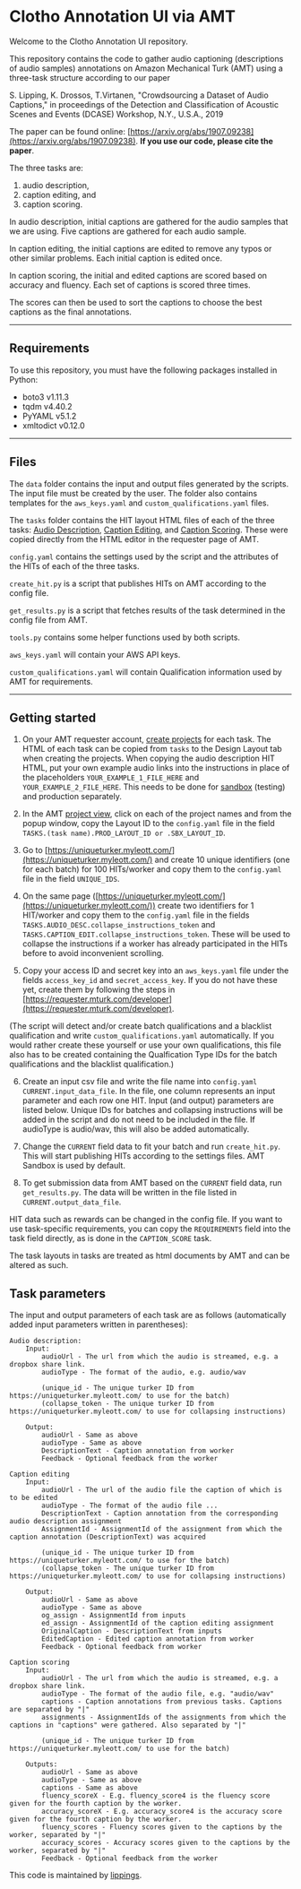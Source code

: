 # Clotho Annotation UI via AMT

Welcome to the Clotho Annotation UI repository.

This repository contains the code to gather audio captioning (descriptions of audio samples) annotations on Amazon 
Mechanical Turk (AMT) using a three-task structure according to our paper

S. Lipping, K. Drossos, T.Virtanen, "Crowdsourcing a Dataset of Audio Captions," in proceedings of the Detection and
Classification of Acoustic Scenes and Events (DCASE) Workshop, N.Y., U.S.A., 2019 

The paper can be found online: [https://arxiv.org/abs/1907.09238](https://arxiv.org/abs/1907.09238).
**If you use our code, please cite the paper**.

The three tasks are: 

  1. audio description, 
  2. caption editing, and 
  3. caption scoring.

In audio description, initial captions are gathered for the audio samples that we are using. Five captions are 
gathered for each audio sample.

In caption editing, the initial captions are edited to remove any typos or other similar problems. 
Each initial caption is edited once.

In caption scoring, the initial and edited captions are scored based on accuracy and fluency. Each set of captions 
is scored three times.

The scores can then be used to sort the captions to choose the best captions as the final annotations.

----

## Requirements

To use this repository, you must have the following packages installed in Python:

- boto3 v1.11.3
- tqdm v4.40.2
- PyYAML v5.1.2
- xmltodict v0.12.0

----

## Files

The `data` folder contains the input and output files generated by the scripts. The input file must be created 
by the user. The folder also contains templates for the `aws_keys.yaml` and `custom_qualifications.yaml` files.

The `tasks` folder contains the HIT layout HTML files of each of the three tasks: 
[Audio Description](tasks/Audio_description.html), [Caption Editing](tasks/Edit_caption.html), 
and [Caption Scoring](tasks/Score_captions.html). These were copied directly from the HTML editor in the 
requester page of AMT.

`config.yaml` contains the settings used by the script and the attributes of the HITs of each of the three tasks.

`create_hit.py` is a script that publishes HITs on AMT according to the config file.

`get_results.py` is a script that fetches results of the task determined in the config file from AMT.

`tools.py` contains some helper functions used by both scripts.

`aws_keys.yaml` will contain your AWS API keys.

`custom_qualifications.yaml` will contain Qualification information used by AMT for requirements.

----

## Getting started

1) On your AMT requester account, [create projects](https://requester.mturk.com/create/projects) for each task.
 The HTML of each task can be copied from `tasks` to the Design Layout tab when creating the projects.
 When copying the audio description HIT HTML, put your own example audio links into the instructions in place of
 the placeholders `YOUR_EXAMPLE_1_FILE_HERE` and `YOUR_EXAMPLE_2_FILE_HERE`.
 This needs to be done for [sandbox](https://requestersandbox.mturk.com/) (testing) and production separately.

2) In the AMT [project view](https://requester.mturk.com/create/projects), click on each of the project names and 
from the popup window, copy the Layout ID to the `config.yaml` file in the field 
`TASKS.(task name).PROD_LAYOUT_ID or .SBX_LAYOUT_ID`.

3) Go to [https://uniqueturker.myleott.com/](https://uniqueturker.myleott.com/) and create 10 unique identifiers 
(one for each batch) for 100 HITs/worker and copy them to the `config.yaml` file in the field `UNIQUE_IDS`.

4) On the same page ([https://uniqueturker.myleott.com/](https://uniqueturker.myleott.com/)) create two
identifiers for 1 HIT/worker and copy them to the `config.yaml` file in the fields
`TASKS.AUDIO_DESC.collapse_instructions_token` and `TASKS.CAPTION_EDIT.collapse_instructions_token`.
These will be used to collapse the instructions if a worker has already participated in the HITs before
to avoid inconvenient scrolling.

5) Copy your access ID and secret key into an `aws_keys.yaml` file under the fields 
`access_key_id` and `secret_access_key`. 
If you do not have these yet, create them by following the steps in 
[https://requester.mturk.com/developer](https://requester.mturk.com/developer).

(The script will detect and/or create batch qualifications and a blacklist qualification and write 
`custom_qualifications.yaml` automatically. If you would rather create these yourself or use your own qualifications, 
this file also has to be created containing the Qualfication Type IDs for
the batch qualifications and the blacklist qualification.)

6) Create an input csv file and write the file name into `config.yaml` `CURRENT.input_data_file`. 
In the file, one column represents an input parameter and each row one HIT. 
Input (and output) parameters are listed below. 
Unique IDs for batches and collapsing instructions will be added in the
script and do not need to be included in the file. 
If audioType is audio/wav, this will also be added automatically.

7) Change the `CURRENT` field data to fit your batch and run `create_hit.py`. 
This will start publishing HITs according to the settings files. 
AMT Sandbox is used by default.

8) To get submission data from AMT based on the `CURRENT` field data, run `get_results.py`. 
The data will be written in the file listed in `CURRENT.output_data_file`.

HIT data such as rewards can be changed in the config file. 
If you want to use task-specific requirements, you can copy the `REQUIREMENTS` field into the 
task field directly, as is done in the `CAPTION_SCORE` task.

The task layouts in tasks are treated as html documents by AMT and can be altered as such. 

## Task parameters

The input and output parameters of each task are as follows (automatically added input parameters written in parentheses):

    Audio description:
        Input:
            audioUrl - The url from which the audio is streamed, e.g. a dropbox share link.
            audioType - The format of the audio, e.g. audio/wav
            
            (unique_id - The unique turker ID from https://uniqueturker.myleott.com/ to use for the batch)
            (collapse_token - The unique turker ID from https://uniqueturker.myleott.com/ to use for collapsing instructions)
            
        Output:
            audioUrl - Same as above
            audioType - Same as above
            DescriptionText - Caption annotation from worker
            Feedback - Optional feedback from the worker

    Caption editing
        Input:
            audioUrl - The url of the audio file the caption of which is to be edited
            audioType - The format of the audio file ...
            DescriptionText - Caption annotation from the corresponding audio description assignment
            AssignmentId - AssignmentId of the assignment from which the caption annotation (DescriptionText) was acquired
            
            (unique_id - The unique turker ID from https://uniqueturker.myleott.com/ to use for the batch)
            (collapse_token - The unique turker ID from https://uniqueturker.myleott.com/ to use for collapsing instructions)
            
        Output:
            audioUrl - Same as above
            audioType - Same as above
            og_assign - AssignmentId from inputs
            ed_assign - AssignmentId of the caption editing assignment
            OriginalCaption - DescriptionText from inputs
            EditedCaption - Edited caption annotation from worker
            Feedback - Optional feedback from worker

    Caption scoring
        Input:
            audioUrl - The url from which the audio is streamed, e.g. a dropbox share link.
            audioType - The format of the audio file, e.g. "audio/wav"
            captions - Caption annotations from previous tasks. Captions are separated by "|"
            assignments - AssignmentIds of the assignments from which the captions in "captions" were gathered. Also separated by "|"
            
            (unique_id - The unique turker ID from https://uniqueturker.myleott.com/ to use for the batch)
            
        Outputs:
            audioUrl - Same as above
            audioType - Same as above
            captions - Same as above
            fluency_scoreX - E.g. fluency_score4 is the fluency score given for the fourth caption by the worker.
            accuracy_scoreX - E.g. accuracy_score4 is the accuracy score given for the fourth caption by the worker.
            fluency_scores - Fluency scores given to the captions by the worker, separated by "|"
            accuracy_scores - Accuracy scores given to the captions by the worker, separated by "|"
            Feedback - Optional feedback from the worker

This code is maintained by [lippings](https://github.com/lippings).
